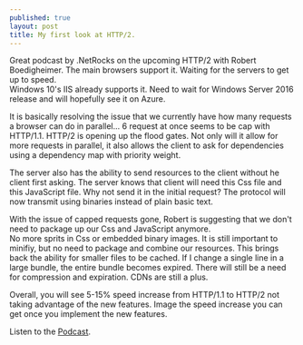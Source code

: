 ```yaml
---
published: true
layout: post
title: My first look at HTTP/2.
---
```


Great podcast by .NetRocks on the upcoming HTTP/2 with Robert Boedigheimer.  The main browsers support it.  Waiting for the servers to get up to speed.  
Windows 10's IIS already supports it. Need to wait for Windows Server 2016 release and will hopefully see it on Azure.

It is basically resolving the issue that we currently have how many requests a browser can do in parallel... 6 request at once seems to be cap with HTTP/1.1.  HTTP/2 is opening up the flood gates.  Not only will it allow for more requests in parallel, 
it also allows the client to ask for dependencies using a dependency map with priority weight.  

The server also has the ability to send resources to the client without he client first asking.  The server knows that client will need this Css file and this JavaScript file.  Why not send it in the initial request? The protocol will now transmit using binaries instead of plain basic text.

With the issue of capped requests gone, Robert is suggesting that we don't need to package up our Css and JavaScript anymore.  
No more sprits in Css or embedded binary images.   It is still important to minifiy, but no need to package and combine our resources.   This brings back the ability for smaller files to be cached.  If I change a single line in a large bundle, the entire bundle becomes expired.  There will still be a need for compression and expiration.  CDNs are still a plus.

Overall, you will see 5-15% speed increase from HTTP/1.1 to HTTP/2 not taking advantage of the new features. Image the speed increase you can get once you implement the new features.

Listen to the [Podcast](https://www.dotnetrocks.com/?show=1224).
